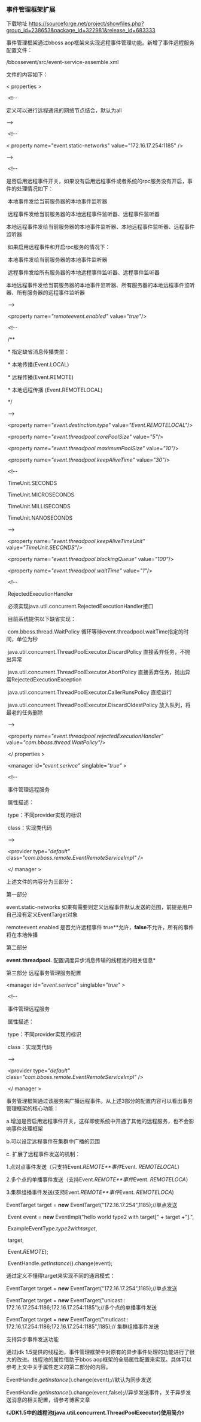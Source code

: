 ### 事件管理框架扩展

下载地址 https://sourceforge.net/project/showfiles.php?group_id=238653&package_id=322981&release_id=683333

事件管理框架通过bboss aop框架来实现远程事件管理功能。新增了事件远程服务配置文件：

/bbossevent/src/event-service-assemble.xml

文件的内容如下：

< properties >

​       <!--

 定义可以进行远程通讯的网络节点结合，默认为all 

-->

​       <!--

 < property name="event.static-networks" value="172.16.17.254:1185" /> 

-->     

​       <!--

​           是否启用远程事件开关，如果没有启用远程事件或者系统的rpc服务没有开启，事件的处理情况如下：

​           本地事件发给当前服务器的本地事件监听器

​           远程事件发给当前服务器的本地远程事件监听器、远程事件监听器

​           本地远程事件发给当前服务器的本地事件监听器、本地远程事件监听器、远程事件监听器

​           如果启用远程事件和开启rpc服务的情况下：

​           本地事件发给当前服务器的本地事件监听器

​           远程事件发给所有服务器的本地远程事件监听器、远程事件监听器

​           本地远程事件发给当前服务器的本地事件监听器、所有服务器的本地远程事件监听器、所有服务器的远程事件监听器

​        -->

​       <property name=*"remoteevent.enabled"* value=*"true"*/>

​       <!-- 

​           /**

​            \* 指定缺省消息传播类型：

​            \* 本地传播(Event.LOCAL)

​            \* 远程传播(Event.REMOTE)

​            \* 本地远程传播 (Event.REMOTELOCAL)

​            */

​       -->

​       <property name=*"event.destinction.type"* value=*"Event.REMOTELOCAL"*/>

​       <property name=*"event.threadpool.corePoolSize"* value=*"5"*/>

​       <property name=*"event.threadpool.maximumPoolSize"* value=*"10"*/>

​       <property name=*"event.threadpool.keepAliveTime"* value=*"30"*/>

​       <!--

​       TimeUnit.SECONDS

​       TimeUnit.MICROSECONDS

​       TimeUnit.MILLISECONDS

​       TimeUnit.NANOSECONDS

​        -->

​       <property name=*"event.threadpool.keepAliveTimeUnit"* value=*"TimeUnit.SECONDS"*/>

​       <property name=*"event.threadpool.blockingQueue"* value=*"100"*/>

​       <property name=*"event.threadpool.waitTime"* value=*"1"*/>

​       <!--

​       RejectedExecutionHandler

​       必须实现java.util.concurrent.RejectedExecutionHandler接口

​       目前系统提供以下缺省实现：

​       com.bboss.thread.WaitPolicy  循环等待event.threadpool.waitTime指定的时间，单位为秒

​       java.util.concurrent.ThreadPoolExecutor.DiscardPolicy 直接丢弃任务，不抛出异常

​       java.util.concurrent.ThreadPoolExecutor.AbortPolicy 直接丢弃任务，抛出异常RejectedExecutionException

​       java.util.concurrent.ThreadPoolExecutor.CallerRunsPolicy 直接运行

​       java.util.concurrent.ThreadPoolExecutor.DiscardOldestPolicy 放入队列，将最老的任务删除

​        -->

​       <property name=*"event.threadpool.rejectedExecutionHandler"* value=*"com.bboss.thread.WaitPolicy"*/>

​    </ properties >

​    <manager id=*"event.serivce"* singlable=*"true"* >

​       <!--

​           事件管理远程服务

​           属性描述：

​           type：不同provider实现的标识

​           class：实现类代码    

​       -->

​       <provider type=*"default"* class=*"com.bboss.remote.EventRemoteServiceImpl" />*

​    </ manager >

上述文件的内容分为三部分：

第一部分

event.static-networks 如果有需要则定义远程事件默认发送的范围，前提是用户自己没有定义EventTarget对象

remoteevent.enabled 是否允许远程事件 true**允许，**false**不允许，所有的事件将在本地传播

第二部分

**event.threadpool.** 配置调度异步消息传输的线程池的相关信息*

第三部分 远程事务管理服务配置

<manager id=*"event.serivce"* singlable=*"true"* >

​       <!--

​           事件管理远程服务

​           属性描述：

​           type：不同provider实现的标识

​           class：实现类代码    

​       -->

​       <provider type=*"default"* class=*"com.bboss.remote.EventRemoteServiceImpl"* />

​    </ manager >

事务管理框架通过该服务来广播远程事件。从上述3部分的配置内容可以看出事务管理框架的核心功能：

a.增加是否启用远程事件开关，这样即使系统中开通了其他的远程服务，也不会影响事件处理框架

b.可以设定远程事件在集群中广播的范围

c. 扩展了远程事件发送的机制：

1.点对点事件发送（只支持Event.*REMOTE**事件*Event. *REMOTELOCAL*）

2.多个点的单播事件发送（支持Event.*REMOTE**事件*Event. *REMOTELOCA*）

3.集群组播事件发送(支持Event.*REMOTE**事件*Event. *REMOTELOCA*)

EventTarget target = **new** EventTarget("172.16.17.254",1185);//单点发送

​       Event event = **new** EventImpl("hello world type2 with target[" + target +"].",

​                            ExampleEventType.*type2withtarget*,

​                            target,

​                            Event.*REMOTE*);

​       EventHandle.*getInstance*().change(event);

通过定义不懂得target来实现不同的通讯模式：

EventTarget target = **new** EventTarget("172.16.17.254",1185);//单点发送

EventTarget target = **new** EventTarget("unicast:: 172.16.17.254:1186;172.16.17.254:1185");//多个点的单播事件发送

EventTarget target = **new** EventTarget("muticast:: 172.16.17.254:1186;172.16.17.254:1185",1185);// 集群组播事件发送

 支持异步事件发送功能

通过jdk 1.5提供的线程池，事件管理框架中对原有的异步事件处理的功能进行了很大的改进。线程池的属性借助于bbos aop框架的全局属性配置来实现。具体可以参考上文中关于属性定义的第二部分的内容。

EventHandle.*getInstance*().change(event);//默认为同步发送

EventHandle.*getInstance*().change(event,false);//异步发送事件，关于异步发送消息的相关配置，请参考博客文章

《**JDK1.5中的线程池(java.util.concurrent.ThreadPoolExecutor)使用简介**》